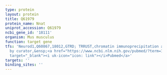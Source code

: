 ```yaml
---
type: protein
layout: protein
title: Q61979
protein_name: Nnat
uniprot_accession: Q61979
ncbi_gene_id: '18111'
organism: Mus musculus
function: target gene
tfs: 'Neurod1,Q60867,18012,GTRD; TRRUST,chromatin immunoprecipitation assay; inferred
  by curator,&ensp;<a href="https://www.ncbi.nlm.nih.gov/pubmed/?term=15793245%5Buid%5D"
  target="_blank"><i uk-icon="icon: link"></i>Pubmed</a>'
targets: ''
binding_sites: ''
---
```

